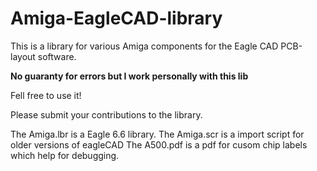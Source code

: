 
# Amiga-EagleCAD-library

This is a library for various Amiga components for the Eagle CAD PCB-layout software.

**No guaranty for errors but I work personally with this lib**

Fell free to use it!

Please submit your contributions to the library.

The Amiga.lbr is a Eagle 6.6 library.
The Amiga.scr is a import script for older versions of eagleCAD
The A500.pdf is a pdf for cusom chip labels which help for debugging.

